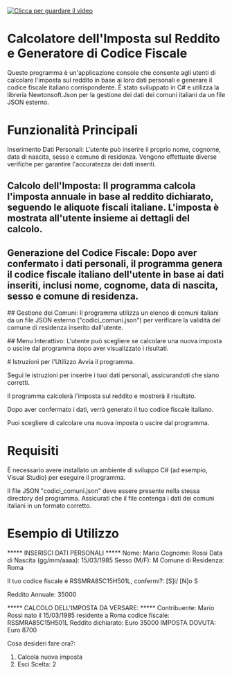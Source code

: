 [![Clicca per guardare il video](https://img.youtube.com/vi/jz3wdhnOrpw/0.jpg)](https://www.youtube.com/watch?v=jz3wdhnOrpw)


# Calcolatore dell'Imposta sul Reddito e Generatore di Codice Fiscale
Questo programma è un'applicazione console che consente agli utenti di calcolare l'imposta sul reddito in base ai loro dati personali e generare il codice fiscale italiano corrispondente. È stato sviluppato in C# e utilizza la libreria Newtonsoft.Json per la gestione dei dati dei comuni italiani da un file JSON esterno.

# Funzionalità Principali
Inserimento Dati Personali: L'utente può inserire il proprio nome, cognome, data di nascita, sesso e comune di residenza. Vengono effettuate diverse verifiche per garantire l'accuratezza dei dati inseriti.

## Calcolo dell'Imposta: Il programma calcola l'imposta annuale in base al reddito dichiarato, seguendo le aliquote fiscali italiane. L'imposta è mostrata all'utente insieme ai dettagli del calcolo.

## Generazione del Codice Fiscale: Dopo aver confermato i dati personali, il programma genera il codice fiscale italiano dell'utente in base ai dati inseriti, inclusi nome, cognome, data di nascita, sesso e comune di residenza.

## Gestione dei Comuni: Il programma utilizza un elenco di comuni italiani da un file JSON esterno ("codici_comuni.json") per verificare la validità del comune di residenza inserito dall'utente.

## Menu Interattivo: L'utente può scegliere se calcolare una nuova imposta o uscire dal programma dopo aver visualizzato i risultati.

# Istruzioni per l'Utilizzo
Avvia il programma.

Segui le istruzioni per inserire i tuoi dati personali, assicurandoti che siano corretti.

Il programma calcolerà l'imposta sul reddito e mostrerà il risultato.

Dopo aver confermato i dati, verrà generato il tuo codice fiscale italiano.

Puoi scegliere di calcolare una nuova imposta o uscire dal programma.

# Requisiti
È necessario avere installato un ambiente di sviluppo C# (ad esempio, Visual Studio) per eseguire il programma.

Il file JSON "codici_comuni.json" deve essere presente nella stessa directory del programma. Assicurati che il file contenga i dati dei comuni italiani in un formato corretto.

# Esempio di Utilizzo

***** INSERISCI DATI PERSONALI *****
Nome: Mario
Cognome: Rossi
Data di Nascita (gg/mm/aaaa): 15/03/1985
Sesso (M/F): M
Comune di Residenza: Roma

Il tuo codice fiscale è RSSMRA85C15H501L, confermi?: [S]i/ [N]o
S

Reddito Annuale: 35000

***** CALCOLO DELL'IMPOSTA DA VERSARE: *****
Contribuente: Mario Rossi
nato il 15/03/1985
residente a Roma
codice fiscale: RSSMRA85C15H501L
Reddito dichiarato: Euro 35000
IMPOSTA DOVUTA: Euro 8700

Cosa desideri fare ora?:
1. Calcola nuova imposta
2. Esci
Scelta: 2
